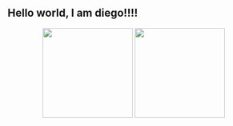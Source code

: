 ## Hello world, I am diego!!!!

<div align='center'>
  <img height="180em" src="https://github-readme-stats.vercel.app/api?username=dieegofrr&show_icons=true&theme=blue-green&include_all_commits=true&count_private=true"/>
  <img height="180em" src="https://github-readme-stats.vercel.app/api/top-langs/?username=dieegofrr&layout=compact&langs_count=7&theme=blue-green"/>
</div>
